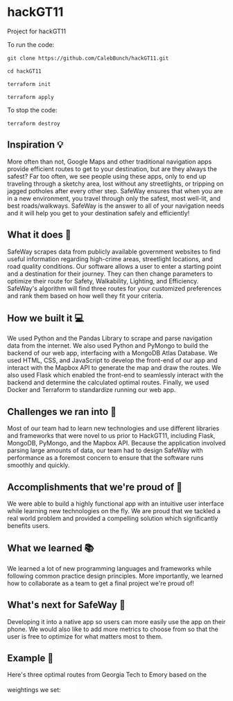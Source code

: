 # hackGT11

Project for hackGT11

To run the code:

```
git clone https://github.com/CalebBunch/hackGT11.git
```

```
cd hackGT11
```

```
terraform init
```

```
terraform apply
```

To stop the code:

```
terraform destroy
```

## Inspiration 💡

More often than not, Google Maps and other traditional navigation apps provide efficient routes to get to your destination, but are they always the safest? Far too often, we see people using these apps, only to end up traveling through a sketchy area, lost without any streetlights, or tripping on jagged potholes after every other step. SafeWay ensures that when you are in a new environment, you travel through only the safest, most well-lit, and best roads/walkways. SafeWay is the answer to all of your navigation needs and it will help you get to your destination safely and efficiently!

## What it does 🧐

SafeWay scrapes data from publicly available government websites to find useful information regarding high-crime areas, streetlight locations, and road quality conditions. Our software allows a user to enter a starting point and a destination for their journey. They can then change parameters to optimize their route for Safety, Walkability, Lighting, and Efficiency. SafeWay's algorithm will find three routes for your customized preferences and rank them based on how well they fit your criteria.

## How we built it 💻

We used Python and the Pandas Library to scrape and parse navigation data from the internet. We also used Python and PyMongo to build the backend of our web app, interfacing with a MongoDB Atlas Database. We used HTML, CSS, and JavaScript to develop the front-end of our app and interact with the Mapbox API to generate the map and draw the routes. We also used Flask which enabled the front-end to seamlessly interact with the backend and determine the calculated optimal routes. Finally, we used Docker and Terraform to standardize running our web app.

## Challenges we ran into 👾

Most of our team had to learn new technologies and use different libraries and frameworks that were novel to us prior to HackGT11, including Flask, MongoDB, PyMongo, and the Mapbox API. Because the application involved parsing large amounts of data, our team had to design SafeWay with performance as a foremost concern to ensure that the software runs smoothly and quickly.

## Accomplishments that we're proud of 🌟

We were able to build a highly functional app with an intuitive user interface while learning new technologies on the fly. We are proud that we tackled a real world problem and provided a compelling solution which significantly benefits users.

## What we learned 📚

We learned a lot of new programming languages and frameworks while following common practice design principles. More importantly, we learned how to collaborate as a team to get a final project we're proud of!

## What's next for SafeWay 🔮

Developing it into a native app so users can more easily use the app on their phone. We would also like to add more metrics to choose from so that the user is free to optimize for what matters most to them.

## Example 📸

Here's three optimal routes from Georgia Tech to Emory based on the weightings we set:
![Example Image](static/icons/clock.svg)
